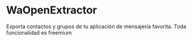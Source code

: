 # WaOpenExtractor
Exporta contactos y grupos de tu aplicación de mensajería favorita. Toda funcionalidad es freemium
